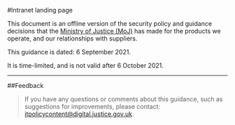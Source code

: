 #Intranet landing page

This document is an offline version of the security policy and guidance decisions that the [Ministry of Justice (MoJ)](https://www.gov.uk/government/organisations/ministry-of-justice) has made for the products we operate, and our relationships with suppliers.

This guidance is dated: 6 September 2021.

It is time-limited, and is not valid after 6 October 2021.

---

##Feedback

> If you have any questions or comments about this guidance, such as suggestions for improvements, please contact: [itpolicycontent@digital.justice.gov.uk](mailto:itpolicycontent@digital.justice.gov.uk).

